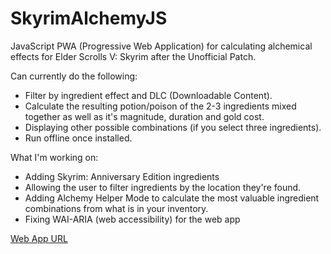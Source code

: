 # SkyrimAlchemyJS
JavaScript PWA (Progressive Web Application) for calculating alchemical effects for Elder Scrolls V: Skyrim after the Unofficial Patch.

Can currently do the following:
* Filter by ingredient effect and DLC (Downloadable Content).
* Calculate the resulting potion/poison of the 2-3 ingredients mixed together as well as it's magnitude, duration and gold cost. 
* Displaying other possible combinations (if you select three ingredients).
* Run offline once installed.

What I'm working on:
* Adding Skyrim: Anniversary Edition ingredients
* Allowing the user to filter ingredients by the location they're found.
* Adding Alchemy Helper Mode to calculate the most valuable ingredient combinations from what is in your inventory.
* Fixing WAI-ARIA (web accessibility) for the web app

[Web App URL](https://codesourc3.github.io/SkyrimAlchemyJS/)
